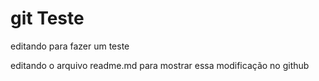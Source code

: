 # git Teste

editando para fazer um teste

editando o arquivo readme.md para mostrar essa modificação no github
